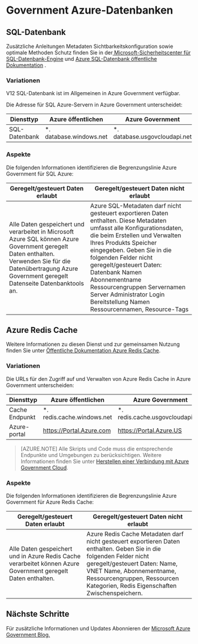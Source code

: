 <properties
    pageTitle="Azure Government Dokumentation | Microsoft Azure"
    description="Dies stellt einen Vergleich der Features und Hinweise zur Entwicklung von Applications für Azure Government"
    services="Azure-Government"
    cloud="gov"
    documentationCenter=""
    authors="ryansoc"
    manager="zakramer"
    editor=""/>

<tags
    ms.service="multiple"
    ms.devlang="na"
    ms.topic="article"
    ms.tgt_pltfrm="na"
    ms.workload="azure-government"
    ms.date="10/18/2016"
    ms.author="ryansoc"/>


#  <a name="azure-government-databases"></a>Government Azure-Datenbanken

##  <a name="sql-database"></a>SQL-Datenbank

Zusätzliche Anleitungen Metadaten Sichtbarkeitskonfiguration sowie optimale Methoden Schutz finden Sie in der<a href="https://msdn.microsoft.com/en-us/library/bb510589.aspx"> Microsoft-Sicherheitscenter für SQL-Datenbank-Engine</a> und [Azure SQL-Datenbank öffentliche Dokumentation](https://azure.microsoft.com/documentation/services/sql-database/) .

### <a name="variations"></a>Variationen

V12 SQL-Datenbank ist im Allgemeinen in Azure Government verfügbar.

Die Adresse für SQL Azure-Servern in Azure Government unterscheidet:

Diensttyp|Azure öffentlichen|Azure Government
---|---|---
SQL-Datenbank|*. database.windows.net|*. database.usgovcloudapi.net

### <a name="considerations"></a>Aspekte

Die folgenden Informationen identifizieren die Begrenzungslinie Azure Government für SQL Azure:

| Geregelt/gesteuert Daten erlaubt | Geregelt/gesteuert Daten nicht erlaubt |
|--------------------------------------------------------------------------------------|-----------------------------------------------------------------------------------------------------------------------------------------------------------------------------------------------------------------------------------------------------------------------------------------------------------------|
| Alle Daten gespeichert und verarbeitet in Microsoft Azure SQL können Azure Government geregelt Daten enthalten. Verwenden Sie für die Datenübertragung Azure Government geregelt Datenseite Datenbanktools an. | Azure SQL-Metadaten darf nicht gesteuert exportieren Daten enthalten. Diese Metadaten umfasst alle Konfigurationsdaten, die beim Erstellen und Verwalten Ihres Produkts Speicher eingegeben.  Geben Sie in die folgenden Felder nicht geregelt/gesteuert Daten: Datenbank Namen Abonnementname Ressourcengruppen Servernamen Server Administrator Login Bereitstellung Namen Ressourcennamen, Resource-Tags

## <a name="azure-redis-cache"></a>Azure Redis Cache

Weitere Informationen zu diesen Dienst und zur gemeinsamen Nutzung finden Sie unter [Öffentliche Dokumentation Azure Redis Cache](https://azure.microsoft.com/documentation/services/redis-cache/).

### <a name="variations"></a>Variationen

Die URLs für den Zugriff auf und Verwalten von Azure Redis Cache in Azure Government unterscheiden:

Diensttyp|Azure öffentlichen|Azure Government
---|---|---
Cache Endpunkt|*. redis.cache.windows.net|*. redis.cache.usgovcloudapi.net
Azure-portal|https://Portal.Azure.com|https://Portal.Azure.US

>[AZURE.NOTE] Alle Skripts und Code muss die entsprechende Endpunkte und Umgebungen zu berücksichtigen. Weitere Informationen finden Sie unter [Herstellen einer Verbindung mit Azure Government Cloud](../redis-cache/cache-howto-manage-redis-cache-powershell.md#how-to-connect-to-azure-government-cloud-or-azure-china-cloud).


### <a name="considerations"></a>Aspekte

Die folgenden Informationen identifizieren die Begrenzungslinie Azure Government für Azure Redis Cache:

| Geregelt/gesteuert Daten erlaubt | Geregelt/gesteuert Daten nicht erlaubt |
|--------------------------------------------------------------------------------------|-----------------------------------------------------------------------------------------------------------------------------------------------------------------------------------------------------------------------------------------------------------------------------------------------------------------|
| Alle Daten gespeichert und in Azure Redis Cache verarbeitet können Azure Government geregelt Daten enthalten. | Azure Redis Cache Metadaten darf nicht gesteuert exportieren Daten enthalten. Geben Sie in die folgenden Felder nicht geregelt/gesteuert Daten: Name, VNET Name, Abonnementname, Ressourcengruppen, Ressourcen Kategorien, Redis Eigenschaften Zwischenspeichern.  

##  <a name="next-steps"></a>Nächste Schritte

Für zusätzliche Informationen und Updates Abonnieren der <a href="https://blogs.msdn.microsoft.com/azuregov/">Microsoft Azure Government Blog.</a>
